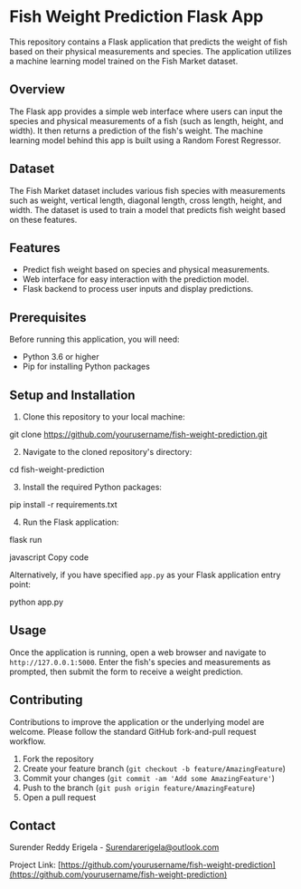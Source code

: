 # Fish Weight Prediction Flask App

This repository contains a Flask application that predicts the weight of fish based on their physical measurements and species. The application utilizes a machine learning model trained on the Fish Market dataset.

## Overview

The Flask app provides a simple web interface where users can input the species and physical measurements of a fish (such as length, height, and width). It then returns a prediction of the fish's weight. The machine learning model behind this app is built using a Random Forest Regressor.

## Dataset

The Fish Market dataset includes various fish species with measurements such as weight, vertical length, diagonal length, cross length, height, and width. The dataset is used to train a model that predicts fish weight based on these features.

## Features

- Predict fish weight based on species and physical measurements.
- Web interface for easy interaction with the prediction model.
- Flask backend to process user inputs and display predictions.

## Prerequisites

Before running this application, you will need:

- Python 3.6 or higher
- Pip for installing Python packages

## Setup and Installation

1. Clone this repository to your local machine:

git clone https://github.com/yourusername/fish-weight-prediction.git


2. Navigate to the cloned repository's directory:

cd fish-weight-prediction


3. Install the required Python packages:

pip install -r requirements.txt


4. Run the Flask application:

flask run

javascript
Copy code

Alternatively, if you have specified `app.py` as your Flask application entry point:

python app.py



## Usage

Once the application is running, open a web browser and navigate to `http://127.0.0.1:5000`. Enter the fish's species and measurements as prompted, then submit the form to receive a weight prediction.


## Contributing

Contributions to improve the application or the underlying model are welcome. Please follow the standard GitHub fork-and-pull request workflow.

1. Fork the repository
2. Create your feature branch (`git checkout -b feature/AmazingFeature`)
3. Commit your changes (`git commit -am 'Add some AmazingFeature'`)
4. Push to the branch (`git push origin feature/AmazingFeature`)
5. Open a pull request


## Contact

Surender Reddy Erigela - Surendarerigela@outlook.com

Project Link: [https://github.com/yourusername/fish-weight-prediction](https://github.com/yourusername/fish-weight-prediction)
